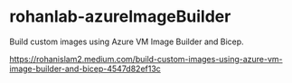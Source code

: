 # rohanlab-azureImageBuilder
Build custom images using Azure VM Image Builder and Bicep.

https://rohanislam2.medium.com/build-custom-images-using-azure-vm-image-builder-and-bicep-4547d82ef13c
